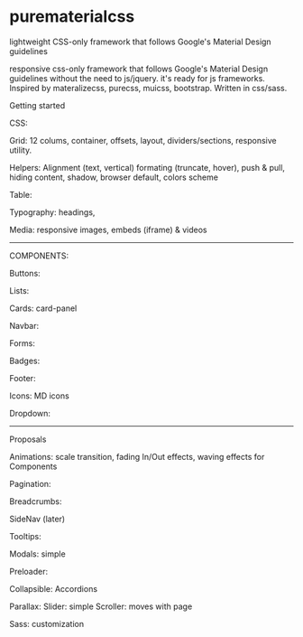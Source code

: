 # purematerialcss
 lightweight CSS-only framework that follows Google's Material Design guidelines
 
responsive css-only framework that follows Google's Material Design guidelines without the need to js/jquery. it's ready for js frameworks.
Inspired by materalizecss, purecss, muicss, bootstrap.
Written in css/sass.


Getting started


CSS:

Grid: 12 colums, container, offsets, layout,  dividers/sections, responsive utility.

Helpers: Alignment (text, vertical) formating (truncate, hover), push & pull, hiding content, shadow, browser default, colors scheme

Table:

Typography: headings, 


Media: responsive images, embeds (iframe) & videos




-------------------

COMPONENTS: 

Buttons:

Lists:

Cards: card-panel

Navbar:

Forms: 

Badges:

Footer: 


Icons: MD icons

Dropdown:



-----------------
Proposals

Animations: scale transition, fading In/Out effects, waving effects for Components

Pagination:

Breadcrumbs:

SideNav (later)

Tooltips:

Modals: simple

Preloader:

Collapsible: Accordions

Parallax:
Slider: simple
Scroller: moves with page

Sass: customization
